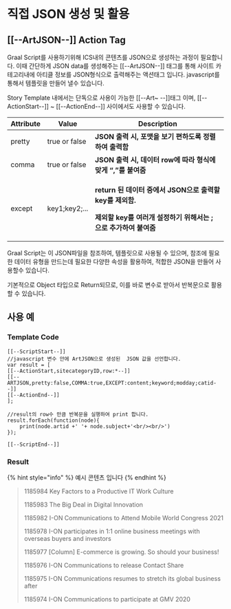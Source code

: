 # 직접 JSON 생성 및 활용

## \[\[--ArtJSON--]] Action Tag

Graal Script를 사용하기위해 ICS내의 콘텐츠를  JSON으로 생성하는 과정이 필요합니다.  이때 간단하게  JSON data를 생성해주는 \[\[--ArtJSON--]] 태그를 통해 사이트 카테고리내에 아티클 정보를 JSON형식으로 출력해주는 액션태그 입니다.  javascript를 통해서 템플릿을 만들어 낼수 있습니다.

Story Template 내에서는 단독으로 사용이 가능한 \[\[--Art\~ --]]태그 이며, \[\[--ActionStart--]] \~ \[\[--ActionEnd--]] 사이에서도 사용할 수 있습니다.&#x20;

| Attribute | Value         | Description                                                                                                                |
| --------- | ------------- | -------------------------------------------------------------------------------------------------------------------------- |
| pretty    | true or false | **JSON 출력 시, 포맷을 보기 편하도록 정렬하여 출력함**                                                                                        |
| comma     | true or false | **JSON 출력 시, 데이터 row에 따라 형식에 맞게 “,”를 붙여줌**                                                                                 |
| except    | key1;key2;... | <p><strong>return 된 데이터 중에서 JSON으로 출력할 key를 제외함. </strong></p><p><strong>제외할 key를 여러개 설정하기 위해서는 ; 으로 추가하여 붙여줌</strong></p> |

Graal Script는 이 JSON파일을 참조하여, 템플릿으로 사용될 수 있으며, 참조에 필요한 데이터 유형을 만드는데 필요한 다양한 속성을 활용하여, 적합한 JSON을 만들어 사용할수 있습니다.&#x20;

기본적으로 Object 타입으로 Return되므로, 이를 바로 변수로 받아서 반복문으로 활용할 수 있습니다.&#x20;

## 사용 예

### Template Code

```
[[--ScriptStart--]]
//javascript 변수 안에 ArtJSON으로 생성된  JSON 값을 선언합니다.
var result = [
[[--ActionStart,sitecategoryID,row:*--]]
[[--ARTJSON,pretty:false,COMMA:true,EXCEPT:content;keyword;modday;catid--]]
[[--ActionEnd--]]
];

//result의 row수 만큼 반복문을 실행하여 print 합니다.
result.forEach(function(node){
    print(node.artid +' '+ node.subject+'<br/><br/>')
});

[[--ScriptEnd--]]
```

### Result

{% hint style="info" %}
예시 콘텐츠 입니다
{% endhint %}

> 1185984 Key Factors to a Productive IT Work Culture
>
> 1185983 The Big Deal in Digital Innovation
>
> 1185982 I-ON Communications to Attend Mobile World Congress 2021
>
> 1185978 I-ON participates in 1:1 online business meetings with overseas buyers and investors
>
> 1185977 \[Column] E-commerce is growing. So should your business!
>
> 1185976 I-ON Communications to release Contact Share
>
> 1185975 I-ON Communications resumes to stretch its global business after&#x20;
>
> 1185974 I-ON Communications to participate at GMV 2020
